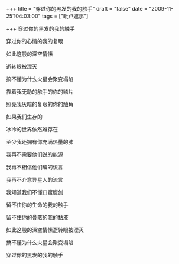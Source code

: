+++
title = "穿过你的黑发的我的触手"
draft = "false"
date = "2009-11-25T04:03:00"
tags = ["毗卢遮那"]

+++
穿过你的黑发的我的触手
  
穿过你的心情的我的复眼
  
如此这般的深空情愫
  
逝转眼被湮灭
  
搞不懂为什么火星会聚变塌陷
  
靠着我无助的触手的你的鳞片
  
照亮我灰暗的复眼的你的触角
  
如果我们生存的
  
冰冷的世界依然难存在
  
至少我还拥有你充满热量的肺
  
我再不需要他们说的能源
  
我再不相信他们编的谎言
  
我再不介意异星人的流言
  
我知道我们不懂口蜜腹剑
  
留不住你的生命的我的触手
  
留不住你的骨骸的我的黏液
  
如此这般的深空情愫逝转眼被湮灭
  
搞不懂为什么火星会聚变塌陷
  
穿过你的黑发的我的触手